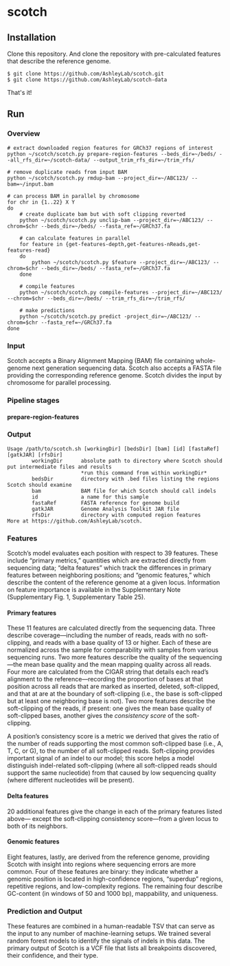 # scotch

## Installation 

Clone this repository. And clone the repository with pre-calculated features that describe the reference genome. 

```
$ git clone https://github.com/AshleyLab/scotch.git
$ git clone https://github.com/AshleyLab/scotch-data
```
That's it!

## Run 

### Overview

```
# extract downloaded region features for GRCh37 regions of interest
python ~/scotch/scotch.py prepare-region-features --beds_dir=~/beds/ --all_rfs_dir=~/scotch-data/ --output_trim_rfs_dir=~/trim_rfs/

# remove duplicate reads from input BAM
python ~/scotch/scotch.py rmdup-bam --project_dir=~/ABC123/ --bam=~/input.bam

# can process BAM in parallel by chromosome
for chr in {1..22} X Y
do
	# create duplicate bam but with soft clipping reverted
	python ~/scotch/scotch.py unclip-bam --project_dir=~/ABC123/ --chrom=$chr --beds_dir=~/beds/ --fasta_ref=~/GRCh37.fa
	
	# can calculate features in parallel	
	for feature in {get-features-depth,get-features-nReads,get-features-read}
	do
		python ~/scotch/scotch.py $feature --project_dir=~/ABC123/ --chrom=$chr --beds_dir=~/beds/ --fasta_ref=~/GRCh37.fa
	done
	
	# compile features
	python ~/scotch/scotch.py compile-features --project_dir=~/ABC123/ --chrom=$chr --beds_dir=~/beds/ --trim_rfs_dir=~/trim_rfs/
	
	# make predictions
	python ~/scotch/scotch.py predict -project_dir=~/ABC123/ --chrom=$chr --fasta_ref=~/GRCh37.fa
done

```

### Input
Scotch accepts a Binary Alignment Mapping (BAM) file containing whole-genome next generation sequencing data. Scotch also accepts a FASTA file providing the corresponding reference genome. Scotch divides the input by chromosome for parallel processing. 

### Pipeline stages

#### prepare-region-features



### Output



```
Usage /path/to/scotch.sh [workingDir] [bedsDir] [bam] [id] [fastaRef] [gatkJAR] [rfsDir]
        workingDir      absolute path to directory where Scotch should put intermediate files and results
                        *run this command from within workingDir*
        bedsDir         directory with .bed files listing the regions Scotch should examine
        bam             BAM file for which Scotch should call indels
        id              a name for this sample
        fastaRef        FASTA reference for genome build
        gatkJAR         Genome Analysis Toolkit JAR file
        rfsDir          directory with computed region features
More at https://github.com/AshleyLab/scotch.
```

### Features
Scotch’s model evaluates each position with respect to 39 features. These include “primary metrics,” quantities which are extracted directly from sequencing data; “delta features” which track the differences in primary features between neighboring positions; and “genomic features,” which describe the content of the reference genome at a given locus. Information on feature importance is available in the Supplementary Note (Supplementary Fig. 1, Supplementary Table 25). 

#### Primary features
These 11 features are calculated directly from the sequencing data. Three describe coverage—including the number of reads, reads with no soft-clipping, and reads with a base quality of 13 or higher. Each of these are normalized across the sample for comparability with samples from various sequencing runs. Two more features describe the quality of the sequencing—the mean base quality and the mean mapping quality across all reads. Four more are calculated from the CIGAR string that details each read’s alignment to the reference—recording the proportion of bases at that position across all reads that are marked as inserted, deleted, soft-clipped, and that at are at the boundary of soft-clipping (i.e., the base is soft-clipped but at least one neighboring base is not). Two more features describe the soft-clipping of the reads, if present: one gives the mean base quality of soft-clipped bases, another gives the *consistency score* of the soft-clipping. 

A position’s consistency score is a metric we derived that gives the ratio of the number of reads supporting the most common soft-clipped base (i.e., A, T, C, or G), to the number of all soft-clipped reads. Soft-clipping provides important signal of an indel to our model; this score helps a model distinguish indel-related soft-clipping (where all soft-clipped reads should support the same nucleotide) from that caused by low sequencing quality (where different nucleotides will be present). 

#### Delta features
20 additional features give the change in each of the primary features listed above— except the soft-clipping consistency score—from a given locus to both of its neighbors.  

#### Genomic features
Eight features, lastly, are derived from the reference genome, providing Scotch with insight into regions where sequencing errors are more common. Four of these features are binary: they indicate whether a genomic position is located in high-confidence regions, “superdup” regions, repetitive regions, and low-complexity regions. The remaining four describe GC-content (in windows of 50 and 1000 bp), mappability, and uniqueness. 

### Prediction and Output
These features are combined in a human-readable TSV that can serve as the input to any number of machine-learning setups. We trained several random forest models to identify the signals of indels in this data. The primary output of Scotch is a VCF file that lists all breakpoints discovered, their confidence, and their type. 
